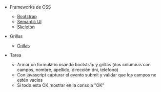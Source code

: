 
- Frameworks de CSS
	- [Bootstrap](http://getbootstrap.com/)
	- [Semantic UI](http://semantic-ui.com/)
	- [Skeleton](http://getskeleton.com/)


- Grillas
	- [Grillas](http://getbootstrap.com/examples/grid/)

- Tarea
	- Armar un formulario usando bootstrap y grillas (dos columnas con campos, nombre, apellido, dirección dni, telefono)
	- Con javascript capturar el evento submit y validar que los campos no estén vacios
	- Si todo esta OK mostrar en la consola "OK"